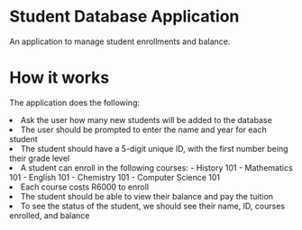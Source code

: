 # Student Database Application  
An application to manage student enrollments and balance.  
# How it works
The application does the following:  
<li> Ask the user how many new students will be added to the database  
<li>The user should be prompted to enter the name and year for each student  
<li>The student should have a 5-digit unique ID, with the first number being their grade level  
<li>A student can enroll in the following courses:  
 - History 101  
 - Mathematics 101  
 - English 101  
 - Chemistry 101  
 - Computer Science 101  
<li>Each course costs R6000 to enroll  
<li>The student should be able to view their balance and pay the tuition  
<li>To see the status of the student, we should see their name, ID, courses enrolled, and balance  
